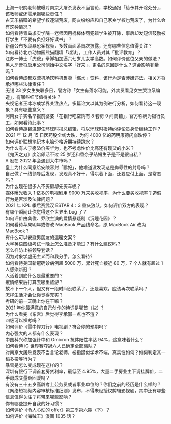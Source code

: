 上海一职院老师被曝对南京大屠杀发表不当言论，学校通报「给予其开除处分」，该教师或还需承担哪些责任？  
古天乐捐赠的希望学校逐渐荒废，网友纷纷应和自己家乡学校也荒废了，为什么会有这种情况？  
如何看待青岛求实学院一老师因用棍棒体罚犯错学生被开除，事后却发短信鼓励被打学生「不要有负担好好读书」？  
新疆公布多段暴恐案视频，多数画面系首次披露，还有哪些信息值得关注？  
如何看待北京动物园熊猫翻墙「越狱」，工作人员对其「批评教育」？  
江苏一博士「虎爸」拳脚相加逼六七岁儿女学高数。如何评价这位父亲的做法？  
黑人牙膏将启用公司创始中文名字「好来」，更名的原因是什么？这会影响销量吗？  
如何看待成都双流机场饮料机售卖「缩水」饮料，该行为是否涉嫌违法，相关方将承担哪些法律责任？  
无锡 23 岁女生失联多日，警方称「女生有落水可能，外卖员看见女生哭泣系编造」，有哪些细节值得关注？  
央视记者王冰冰成学界关注热点，多篇论文以其为例进行分析，如何看待这一现象？具有哪些意义？  
河南女子实名举报前婆婆「在银行吃空饷有 8 套房 9 间商铺」，官方称确为银行员工，如何看待此事？  
如何看待胡锡进卸任环球时报总编辑，将以环球时报特约评论员身份继续工作？  
2021 年 12 月 15 日医药股全线大跌，为何 4000 亿的药明康德闪崩跌停？  
如何评价联想笔记本电脑价格近期持续跳水？  
为什么有人宁愿溢价买华为，也不考虑性价比高还有现货的小米？  
《鬼灭之刃》炭治郎活不过 25 岁还和香奈乎结婚生子是不是很自私？  
A 股在 2022 年会遇到大牛市吗？  
皇上为什么同意给安陵容封「鹂妃」，他难道没发现这是侮辱性的封号吗？  
自己做了一线领导后发现，发现真不好干，得哄着下面，还要应付上面，是常态吗？  
为什么现在很多人不买房却先买车呢？  
媒体曝光收入 1 亿多的电视剧用 9000 万来买收视率，为什么要买收视率？造假行为是否涉及法律问题？  
2021 年 KPL 季后赛武汉 ESTAR 4：3 重庆狼队，如何评价双方的表现？  
有哪个瞬间让你觉得这个世界出 bug 了？  
如何评价由龚俊、乔欣主演的爱情悬疑剧《沉睡花园》？  
如何看待苹果明年或修改 MacBook 产品线命名，原 MacBook Air 改为 MacBook？  
有什么可以安慰男朋友的温暖文案？  
大学英语四级考试一晚上怎么准备才能过？有什么建议吗？  
怎么样防止被领导套话？  
因为对象学虚无主义而和我分手，怎么看待?  
如何看待美国新冠确诊病例超 5000 万，累计死亡接近 80 万，7 个人就有超过 1 人感染新冠？  
人活着到底什么是最重要的？  
疫情结束后打算去哪里旅游？  
放不下一个人，但又有一段时间没联系了，还是喜欢，应该再次联系吗？  
怎样生活才会让你觉得充实？  
考研的前一天晚上你在干嘛？  
2021 年你最满意的自己创作的诗词是哪首（些）?  
为什么看完《东宫》后觉得李承鄞一点也不渣？  
四级可以裸考吗？  
如何评价《雪中悍刀行》电视剧？符合你的预期吗？  
内心强大的人都有什么表现？  
中国科兴称加强针中和 Omicron 抗体阳性率达 94%，这意味着什么？  
如何看待 iG 世界赛夺冠六人已确定全部离队？  
对南京大屠杀发表不当言论老师，被指疑似学术不端，真实性如何？如何判定其一稿多投等行为？  
暴雪是怎么变成现在这样的？  
深圳有银行下调首套房贷利率，最低至 4.95%，大量二手房业主下调挂牌价，二手房成交量会回暖吗？  
有没有三十五岁高龄考上公务员或者事业单位的？你们之前的经历是什么样的？  
《网络短视频内容审核标准细则》发布，不得未经授权剪辑影视剧，其中还有哪些信息值得关注？将带来哪些影响？  
你有哪些提升自我的好习惯？  
如何评价《令人心动的 offer》第三季第六期（下）？  
如何评价《海贼王》漫画 1035 话？  
